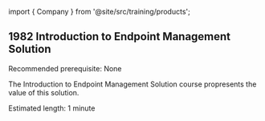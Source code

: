 import { Company } from '@site/src/training/products';

## 1982 Introduction to <Company /> Endpoint Management Solution

Recommended prerequisite: None

The Introduction to <Company /> Endpoint Management Solution course propresents the value of this solution.

Estimated length: 1 minute
